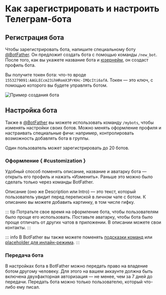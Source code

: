 # Как зарегистрировать и настроить Телеграм-бота

## Регистрация бота

Чтобы зарегистрировать бота, напишите специальному боту [@BotFather](https://t.me/BotFather).
Он предложит создать бота с помощью команды `/new_bot`. После того, как вы укажете название бота и
[юзернейм](./usernames), он создаст профиль бота.

Вы получите токен бота: что-то вроде `1553279091:AAGLECcm23ihHRomX3PrKHc-IMQcIti6afA`. Токен — это ключ, с помощью
которого вы будете управлять ботом.

![Пример создания бота](/pictures/book/botfather.png)

## Настройка бота

Также в [@BotFather](https://t.me/BotFather) вы можете использовать команду `/mybots`, чтобы изменять настройки своих
ботов. 
Можно менять оформление профиля и настраивать специальные фичи: например, контролировать возможность
добавлять бота в группы.

Один пользователь может зарегистрировать до 20 ботов.

### Оформление { #customization }

Удобный способ поменять описание, название и аватарку бота — открыть его профиль и нажать «Изменить». 
Раньше это можно было сделать только через команды BotFather.

Описание (оно же Description или Intro) — это текст, который пользователь увидит перед перепиской в личном чате с ботом.
К описанию вы можете добавить картинку, в том числе гифку.

::: tip
Потратьте свое время на оформление бота, чтобы пользователям было проще его использовать.
Поставьте аватарку, чтобы бота было проще отличать от других чатов в
приложении. В описании можете свои контакты.
:::

::: info
В BotFather вы также можете поменять [подсказки команд](../messages/commands)
или [placeholder для инлайн-режима](../interaction/inline).
:::

### Передача бота

В настройках бота в BotFather можно передать право на владение ботом другому человеку. Для этого на вашем аккаунте
должна быть включена двухфакторная авторизация — не менее, чем за 7 дней до передачи. Передать бота можно только
пользователю, который что-либо ему писал.



